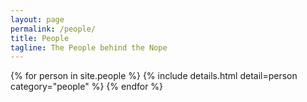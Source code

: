 ```yaml
---
layout: page
permalink: /people/
title: People
tagline: The People behind the Nope
---
```


<div class="detail-page">
{% for person in site.people %}
{% include details.html detail=person category="people" %}
{% endfor %}
</div>

